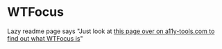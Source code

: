 # WTFocus

Lazy readme page says "Just look at [this page over on a11y-tools.com to find out what WTFocus is](https://a11y-tools.com/bookmarklets/#wtfocus)"
